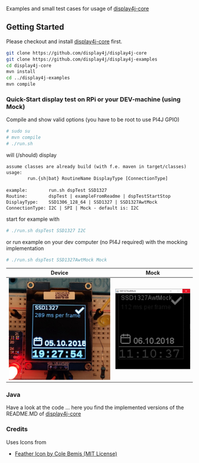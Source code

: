 Examples and small test cases for usage of [display4j-core](https://github.com/display4j/display4j-core)

## Getting Started 
Please checkout and install [display4j-core](https://github.com/display4j/display4j-core) first.
```bash
git clone https://github.com/display4j/display4j-core
git clone https://github.com/display4j/display4j-examples
cd display4j-core
mvn install
cd ../display4j-examples
mvn compile
```

### Quick-Start display test on RPi or your DEV-machine (using Mock)
Compile and show valid options (you have to be root to use PI4J GPIO) 
```bash
# sudo su
# mvn compile
# ./run.sh 
```
will (/should) display
```
assume classes are already build (with f.e. maven in target/classes)
usage:
        run.{sh|bat} RoutineName DisplayType [ConnectionType]

example:        run.sh dspTest SSD1327
Routine:        dspTest | exampleFromReadme | dspTestStartStop
DisplayType:    SSD1306_128_64 | SSD1327 | SSD1327AwtMock
ConnectionType: I2C | SPI | Mock - default is: I2C
```
start for example with
```bash
# ./run.sh dspTest SSD1327 I2C
```

or run example on your dev computer (no PI4J required) with the mocking implementation
```bash
# ./run.sh dspTest SSD1327AwtMock Mock
```


| Device    | Mock |
|-----------|------|
|![example of SSD1327](https://raw.githubusercontent.com/display4j/display4j-docs/master/img/IMG_20181005_195320_cut.jpg)|![example of SSD1327 Awt Mock](https://raw.githubusercontent.com/display4j/display4j-docs/master/img/ssd1327_awt_mock_128_128.png)|


### Java
Have a look at the code ... here you find the implemented versions of the README.MD 
of [display4j-core](https://github.com/display4j/display4j-core)  

### Credits
Uses Icons from 
* [Feather Icon by Cole Bemis (MIT License)](https://www.iconfinder.com/colebemis)
